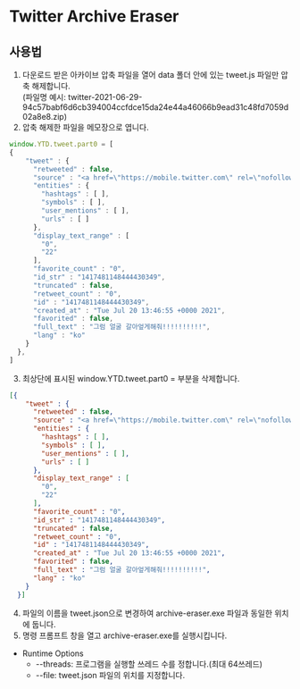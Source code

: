# Twitter Archive Eraser

## 사용법

1. 다운로드 받은 아카이브 압축 파일을 열어 data 폴더 안에 있는 tweet.js 파일만 압축 해제합니다.</br>(파일명 예시: twitter-2021-06-29-94c57babf6d6cb394004ccfdce15da24e44a46066b9ead31c48fd7059d02a8e8.zip)
2. 압축 해제한 파일을 메모장으로 엽니다.

```js
window.YTD.tweet.part0 = [
{
    "tweet" : {
      "retweeted" : false,
      "source" : "<a href=\"https://mobile.twitter.com\" rel=\"nofollow\">Twitter Web App</a>",
      "entities" : {
        "hashtags" : [ ],
        "symbols" : [ ],
        "user_mentions" : [ ],
        "urls" : [ ]
      },
      "display_text_range" : [
        "0",
        "22"
      ],
      "favorite_count" : "0",
      "id_str" : "1417481148444430349",
      "truncated" : false,
      "retweet_count" : "0",
      "id" : "1417481148444430349",
      "created_at" : "Tue Jul 20 13:46:55 +0000 2021",
      "favorited" : false,
      "full_text" : "그럼 얼굴 갈아엎게해줘!!!!!!!!!!",
      "lang" : "ko"
    }
  },
]
```
3. 최상단에 표시된 window.YTD.tweet.part0 = 부분을 삭제합니다.
```json
[{
    "tweet" : {
      "retweeted" : false,
      "source" : "<a href=\"https://mobile.twitter.com\" rel=\"nofollow\">Twitter Web App</a>",
      "entities" : {
        "hashtags" : [ ],
        "symbols" : [ ],
        "user_mentions" : [ ],
        "urls" : [ ]
      },
      "display_text_range" : [
        "0",
        "22"
      ],
      "favorite_count" : "0",
      "id_str" : "1417481148444430349",
      "truncated" : false,
      "retweet_count" : "0",
      "id" : "1417481148444430349",
      "created_at" : "Tue Jul 20 13:46:55 +0000 2021",
      "favorited" : false,
      "full_text" : "그럼 얼굴 갈아엎게해줘!!!!!!!!!!",
      "lang" : "ko"
    }
  }]
```
4. 파일의 이름을 tweet.json으로 변경하여 archive-eraser.exe 파일과 동일한 위치에 둡니다.
5. 명령 프롬프트 창을 열고 archive-eraser.exe를 실행시킵니다.

- Runtime Options
    - --threads: 프로그램을 실행할 쓰레드 수를 정합니다.(최대 64쓰레드)
    - --file: tweet.json 파일의 위치를 지정합니다.
